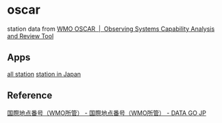 # oscar

station data from [WMO OSCAR  |  Observing Systems Capability Analysis and Review Tool](https://space.oscar.wmo.int/)

## Apps

[all station](https://code4fukui.github.io/oscar/all.html)
[station in Japan](https://code4fukui.github.io/oscar/)

## Reference

[国際地点番号（WMO所管） - 国際地点番号（WMO所管） - DATA GO JP](https://www.data.go.jp/data/dataset/mlit_20140919_0756/resource/b5024877-1ada-4812-9d57-08d629cec933)

